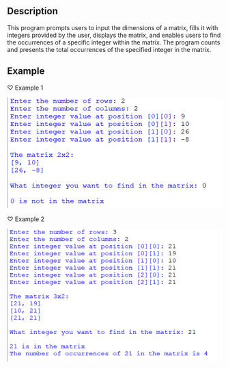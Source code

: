 ## Description
This program prompts users to input the dimensions of a matrix, fills it with integers provided by the user, displays the matrix, and enables users to find the occurrences of a specific integer within the matrix. The program counts and presents the total occurrences of the specified integer in the matrix.
## Example
♡ Example 1  

<img src="example1.png">  

♡ Example 2   
  
<img src="example2.png">
